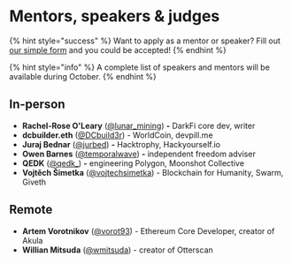 # Mentors, speakers & judges

{% hint style="success" %}
Want to apply as a mentor or speaker? Fill out [our simple form](https://cryptpad.fr/form/#/2/form/view/MwvZeW0LSx+uB8U-QK5c95pbT3svsqLn6ixhZlobFQo/) and you could be accepted!
{% endhint %}

{% hint style="info" %}
A complete list of speakers and mentors will be available during October.
{% endhint %}

## In-person

* **Rachel-Rose O'Leary** ([@lunar\_mining](https://twitter.com/lunar\_mining)) **-** DarkFi core dev, writer
* **dcbuilder.eth** ([@DCbuild3r](https://twitter.com/DCbuild3r)) - WorldCoin, devpill.me
* **Juraj Bednar** ([@jurbed](https://twitter.com/jurbed)) **-** Hacktrophy, Hackyourself.io
* **Owen Barnes** ([@temporalwave](https://twitter.com/temporalwave)) **-** independent freedom adviser
* **QEDK** ([@qedk\_](https://twitter.com/qedk\_)) **-** engineering Polygon, Moonshot Collective
* **Vojtěch Šimetka** ([@vojtechsimetka](https://twitter.com/vojtechsimetka)) - Blockchain for Humanity, Swarm, Giveth

## Remote

* **Artem Vorotnikov** ([@vorot93](https://twitter.com/vorot93)) - Ethereum Core Developer, creator of Akula
* **Willian Mitsuda** ([@wmitsuda](https://twitter.com/wmitsuda)) - creator of Otterscan
